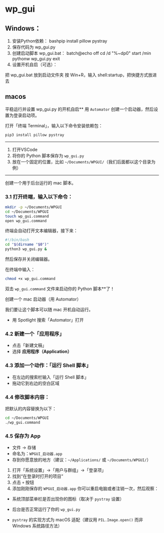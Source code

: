 # wp_gui

## Windows：
1. 安装Python依赖：
bashpip install pillow pystray
2. 保存代码为 wp_gui.py
3. 创建启动脚本 wp_gui.bat：
batch@echo off
cd /d "%~dp0"
start /min pythonw wp_gui.py
exit
4. 设置开机自启（可选）：

把 wp_gui.bat 放到启动文件夹
按 Win+R，输入 shell:startup，把快捷方式放进去

## macos

平稳运行并设置 wp\_gui.py 的开机自启**
用 `Automator` 创建一个启动器，然后设置为登录启动项。

打开「终端 Terminal」，输入以下命令安装依赖包：

```bash
pip3 install pillow pystray
```

---

1. 打开VSCode
2. 将你的 Python 脚本保存为 `wp_gui.py`
3. 放在一个固定的位置，比如 `~/Documents/WPGUI/`（我们后面都以这个目录为例）

---

创建一个用于后台运行的 mac 脚本。

### 3.1 打开终端，输入以下命令：

```bash
mkdir -p ~/Documents/WPGUI
cd ~/Documents/WPGUI
touch wp_gui.command
open wp_gui.command
```

终端会自动打开文本编辑器，接下来：

```bash
#!/bin/bash
cd "$(dirname "$0")"
python3 wp_gui.py &
```

然后保存并关闭编辑器。

在终端中输入：

```bash
chmod +x wp_gui.command
```
双击 `wp_gui.command` 文件来启动你的 Python 脚本**了！

创建一个 mac 启动器（用 Automator）

我们要让这个脚本可以随 mac 开机自动运行。

* 用 Spotlight 搜索「Automator」打开

### 4.2 新建一个「应用程序」

* 点击「新建文稿」
* 选择 **应用程序（Application）**

### 4.3 添加一个动作：「运行 Shell 脚本」

* 在左边的搜索栏输入「运行 Shell 脚本」
* 拖动它到右边的空白区域

### 4.4 修改脚本内容：

把默认的内容替换为以下：

```bash
cd ~/Documents/WPGUI
./wp_gui.command
```

### 4.5 保存为 App

* 文件 → 存储
* 命名为：`WPGUI_启动器.app`
* 存到你愿意放的地方（建议：`~/Applications/` 或 `~/Documents/WPGUI/`）

1. 打开「系统设置」→「用户与群组」→「登录项」
2. 找到“在登录时打开的项目”
3. 点击 `+` 按钮
4. 添加刚刚保存的 `WPGUI_启动器.app`
你可以重启电脑或者注销一次，然后观察：
* 系统顶部菜单栏是否出现你的图标（取决于 `pystray` 设置）
* 后台是否正常运行了你的 `wp_gui.py`

* `pystray` 的实现方式为 macOS 适配（建议用 `PIL.Image.open()` 而非 Windows 系统路径方法）

